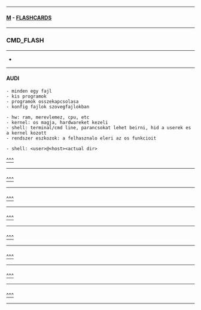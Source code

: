 
---

#### [M](https://github.com/ttltrk/TTT/blob/master/menu.md) - [FLASHCARDS](https://github.com/ttltrk/TTT/tree/master/FLASHCARDS/FLASHCARDS.md)

---

### CMD_FLASH

---

* [](#)

---

#### AUDI

```
- minden egy fajl
- kis programok
- programok osszekapcsolasa
- konfig fajlok szovegfajlokban

- hw: ram, merevlemez, cpu, etc
- kernel: os magja, hardwareket kezeli
- shell: terminal/cmd line, parancsokat lehet beirni, hid a userek es a kernel kozott
- rendszer eszkozok: a felhasznalo eleri az os funkcioit

- shell: <user>@<host><actual dir>
```

[^^^](#CMD_FLASH)

---

####

[^^^](#CMD_FLASH)

---

####

[^^^](#CMD_FLASH)

---

####

[^^^](#CMD_FLASH)

---

####

[^^^](#CMD_FLASH)

---

####

[^^^](#CMD_FLASH)

---

####

[^^^](#CMD_FLASH)

---

####

[^^^](#CMD_FLASH)

---

